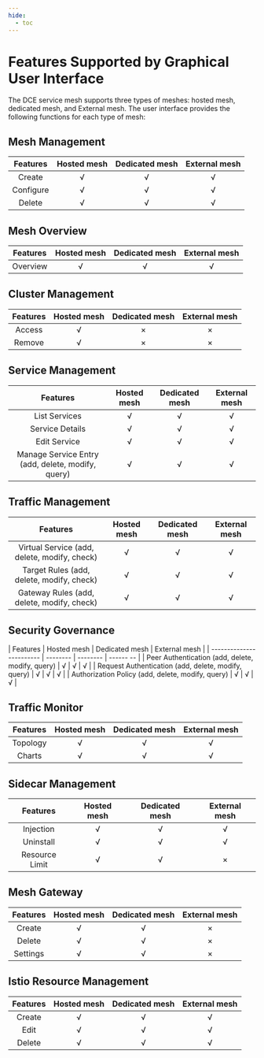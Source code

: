 ```yaml
---
hide:
  - toc
---
```


# Features Supported by Graphical User Interface

The DCE service mesh supports three types of meshes: hosted mesh, dedicated mesh, and External mesh. The user interface provides the following functions for each type of mesh:

## Mesh Management

| Features | Hosted mesh | Dedicated mesh | External mesh |
| :--: | :------: | :------: | :------: |
| Create | √ | √ | √ |
| Configure | √ | √ | √ |
| Delete | √ | √ | √ |

## Mesh Overview

| Features | Hosted mesh | Dedicated mesh | External mesh |
| :--: | :------: | :------: | :------: |
| Overview | √ | √ | √ |

## Cluster Management

| Features | Hosted mesh | Dedicated mesh | External mesh |
| :--: | :------: | :------: | :------: |
| Access | √ | × | × |
| Remove | √ | × | × |

## Service Management

| Features | Hosted mesh | Dedicated mesh | External mesh |
| :------------------: | :------: | :------: | :------: |
| List Services | √ | √ | √ |
| Service Details | √ | √ | √ |
| Edit Service | √ | √ | √ |
| Manage Service Entry (add, delete, modify, query) | √ | √ | √ |

## Traffic Management

| Features | Hosted mesh | Dedicated mesh | External mesh |
| :------------------: | :------: | :------: | :------: |
| Virtual Service (add, delete, modify, check) | √ | √ | √ |
| Target Rules (add, delete, modify, check) | √ | √ | √ |
| Gateway Rules (add, delete, modify, check) | √ | √ | √ |

## Security Governance

| Features | Hosted mesh | Dedicated mesh | External mesh |
| ------------------------ | -------- | -------- | ------ -- |
| Peer Authentication (add, delete, modify, query) | √ | √ | √ |
| Request Authentication (add, delete, modify, query) | √ | √ | √ |
| Authorization Policy (add, delete, modify, query) | √ | √ | √ |

## Traffic Monitor

| Features | Hosted mesh | Dedicated mesh | External mesh |
| :--: | :------: | :------: | :------: |
| Topology | √ | √ | √ |
| Charts | √ | √ | √ |

## Sidecar Management

| Features | Hosted mesh | Dedicated mesh | External mesh |
| :--: | :------: | :------: | :------: |
| Injection | √ | √ | √ |
| Uninstall | √ | √ | √ |
| Resource Limit | √ | √ | × |

## Mesh Gateway

| Features | Hosted mesh | Dedicated mesh | External mesh |
| :--: | :------: | :------: | :------: |
| Create | √ | √ | × |
| Delete | √ | √ | × |
| Settings | √ | √ | × |

## Istio Resource Management

| Features | Hosted mesh | Dedicated mesh | External mesh |
| :--: | :------: | :------: | :------: |
| Create | √ | √ | √ |
| Edit | √ | √ | √ |
| Delete | √ | √ | √ |
